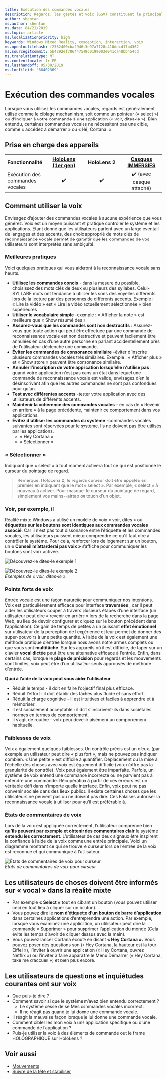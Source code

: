 ```yaml
---
title: Exécution des commandes vocales
description: Regards, les gestes et voix (GGV) constituent le principal moyen d’interaction sur HoloLens. Cet article fournit une assistance détaillée sur la conception de la voix.
author: shentan
ms.author: shentan
ms.date: 04/21/2019
ms.topic: article
ms.localizationpriority: high
keywords: Windows Mixed Reality, conception, interaction, voix
ms.openlocfilehash: f2362400cba2946c3e97a7128c410ddcd17b4362
ms.sourcegitcommit: 5b4292ef786447549c0199003e041ca48bb454cd
ms.translationtype: MT
ms.contentlocale: fr-FR
ms.lasthandoff: 05/30/2019
ms.locfileid: "66402369"
---
```

# <a name="voice-commanding"></a>Exécution des commandes vocales

Lorsque vous utilisez les commandes vocales, regards est généralement utilisé comme le ciblage mechaninism, soit comme un pointeur (« select ») ou d’indiquer à votre commande à une application (« voir, dites-le »). Bien entendu, certaines commandes vocales ne nécessitent pas une cible, comme « accédez à démarrer » ou « Hé, Cortana. »


## <a name="device-support"></a>Prise en charge des appareils

<table>
<tr>
<th>Fonctionnalité</th><th style="width:150px"> <a href="hololens-hardware-details.md">HoloLens (1er gen)</a></th><th style="width:150px">HoloLens 2</th><th style="width:150px"> <a href="immersive-headset-hardware-details.md">Casques IMMERSIFS</a></th>
</tr><tr>
<td>Exécution des commandes vocales</td><td style="text-align: center;"> ✔️</td><td style="text-align: center;"> ✔️</td><td style="text-align: center;"> ✔️ (avec casque attaché)</td>
</tr>
</table>



## <a name="how-to-use-voice"></a>Comment utiliser la voix

Envisagez d’ajouter des commandes vocales à aucune expérience que vous générez. Voix est un moyen puissant et pratique contrôler le système et les applications. Étant donné que les utilisateurs parlent avec un large éventail de langages et des accents, des choix approprié de mots clés de reconnaissance vocale permet de garantir que les commandes de vos utilisateurs sont interprétés sans ambiguïté.

### <a name="best-practices"></a>Meilleures pratiques

Voici quelques pratiques qui vous aideront à la reconnaissance vocale sans heurts.
* **Utilisez les commandes concis** - dans la mesure du possible, choisissez des mots clés de deux ou plusieurs des syllabes. Celui-SYLLABE mots ont tendance à utiliser les sons des voyelles différents lors de la lecture par des personnes de différents accents. Exemple : « Lire la vidéo » est « Lire la vidéo actuellement sélectionnée » bien supérieures
* **Utiliser le vocabulaire simple** -exemple : « Afficher la note » est meilleure que « Show résumé des »
* **Assurez-vous que les commandes sont non destructifs** : Assurez-vous que toute action qui peut être effectuée par une commande de reconnaissance vocale est non destructive et peuvent facilement être annulées en cas d’une autre personne en parlant accidentellement près de l’utilisateur déclenche une commande.
* **Éviter les commandes de consonance similaire** -éviter d’inscrire plusieurs commandes vocales très similaires. Exemple : « Afficher plus » et « Show store » peuvent être consonance similaire.
* **Annuler l’inscription de votre application lorsqu’elle n'utilise pas** : quand votre application n’est pas dans un état dans lequel une commande de reconnaissance vocale est valide, envisagez d’en le désinscrivant afin que les autres commandes ne sont pas confondues pour qu’un.
* **Test avec différentes accents** -tester votre application avec des utilisateurs de différents accents.
* **Maintenir la cohérence des commandes vocales** - en cas de « Revenir en arrière » à la page précédente, maintenir ce comportement dans vos applications.
* **Évitez d’utiliser les commandes du système** -commandes vocales suivantes sont réservées pour le système. Ils ne doivent pas être utilisés par les applications.
   * « Hey Cortana »
   * « Sélectionner »

### <a name="select"></a>« Sélectionner »

Indiquant que « select » à tout moment activera tout ce qui est positionné le curseur du pointage de regard. 

>Remarque: HoloLens 2, le regards curseur doit être appelée en premier en indiquant que le mot « select ». Par exemple, « select » à nouveau à activer. Pour masquer le curseur du pointage de regard, simplement vos mains--airtap ou touch d’un objet. 

### <a name="see-it-say-it"></a>Voir, par exemple, il

Réalité mixte Windows a utilisé un modèle de voix « voir, dites » où **étiquettes sur les boutons sont identiques aux commandes vocales associé**. Car il n’est pas tout dissonance entre l’étiquette et les commandes vocales, les utilisateurs puissent mieux comprendre ce qu’il faut dire à contrôler le système. Pour cela, renforcer lors de logement sur un bouton, un **« Conseil m’attarderai pas voix »** s’affiche pour communiquer les boutons sont voix activée.


![Découvrez-le dites-le exemple 1](images/voice-seeitsayit1-640px.jpg)

![Découvrez-le dites-le exemple 2](images/voice-seeitsayit2-640px.jpg)<br>
*Exemples de « voir, dites-le »*

### <a name="voices-strengths"></a>Points forts de voix

Entrée vocale est une façon naturelle pour communiquer nos intentions. Voix est particulièrement efficace pour interface **traversées** , car il peut aider les utilisateurs couper à travers plusieurs étapes d’une interface (un utilisateur peut dire « revenir en arrière » lors de la recherche dans la page Web, au lieu de devoir configurer et cliquez sur le bouton précédent dans l’application). Ce gain de temps de petites a un puissant **effet émotionnel** sur utilisateur de la perception de l’expérience et leur permet de donner des super-pouvoirs à une petite quantité. À l’aide de la voix est également une méthode pratique d’entrée lorsque nous avons notre armes complets ou que vous sont **multitâche**. Sur les appareils où il est difficile, de taper sur un clavier **vocal dictée** peut être une alternative efficace à l’entrée. Enfin, dans certains cas, lorsque le **plage de précision** pour regards et les mouvements sont limités, voix peut être d’un utilisateur seuls approuvés de méthode d’entrée.

**Quoi à l’aide de la voix peut vous aider l’utilisateur**
* Réduit le temps - il doit en faire l’objectif final plus efficace.
* Réduit l’effort : il doit établir des tâches plus fluide et sans effort.
* Réduit la charge cognitive - il est intuitives et faciles à apprendre et à mémoriser.
* Il est socialement acceptable : il doit s’inscrivent-ils dans sociétales normes en termes de comportement.
* Il s’agit de routine - voix peut devenir aisément un comportement habituelle.

### <a name="voices-weaknesses"></a>Faiblesses de voix

Voix a également quelques faiblesses. Un contrôle précis est un d’eux. (par exemple un utilisateur peut dire « plus fort », mais ne pouvez pas indiquer combien. « Une petite » est difficile à quantifier. Déplacement ou la mise à l’échelle des choses avec voix est également difficile (voix n’offre pas la granularité de contrôle). Voix peut également être imparfaite. Parfois, un système de voix entend une commande incorrecte ou ne parvient pas à entendre une commande. Récupération à partir de ces erreurs est un véritable défi dans n’importe quelle interface. Enfin, voix peut ne pas convenir sociale dans des lieux publics. Il existe certaines choses que les utilisateurs ne peuvent pas ou ne doivent pas dire. Ces Falaises autoriser la reconnaissance vocale à utiliser pour qu’il est préférable à.

### <a name="voice-feedback-states"></a>États de commentaires de voix

Lors de la voix est appliquée correctement, l’utilisateur comprenne bien **qu’ils peuvent par exemple et obtenir des commentaires clair** le système **entendu les correctement**. L’utilisateur de ces deux signaux être inspirent la confiance à l’aide de la voix comme une entrée principale. Voici un diagramme montrant ce qui se trouve le curseur lors de l’entrée de la voix est reconnue et qui communique à l’utilisateur.

![États de commentaires de voix pour curseur](images/voicefeedbackstates.png)<br>
*États de commentaires de voix pour curseur*

## <a name="top-things-users-should-know-about-speech-in-mixed-reality"></a>Les utilisateurs de choses doivent être informés sur « vocal » dans la réalité mixte
* Par exemple **« Select »** tout en ciblant un bouton (vous pouvez utiliser ceci en tout lieu à cliquer sur un bouton).
* Vous pouvez dire le **nom d’étiquette d’un bouton de barre d’application** dans certaines applications d’entreprendre une action. Par exemple, lorsque vous examinez une application, un utilisateur peut dire la commande « Supprimer » pour supprimer l’application du monde (Cela évite les temps d’avoir de cliquer dessus avec la main).
* Vous pouvez lancer Cortana écoute en disant **« Hey Cortana ».** Vous pouvez poser des questions son (« Hey Cortana, la hauteur est la tour Eiffel »), l’inviter à ouvrir une application (« Hey Cortana, ouvrez Netflix ») ou l’inviter à faire apparaître le Menu Démarrer (« Hey Cortana, take me d’accueil ») et bien plus encore.

## <a name="common-questions-and-concerns-users-have-about-voice"></a>Les utilisateurs de questions et inquiétudes courantes ont sur voix
* Que puis-je dire ?
* Comment savoir si que le système m’avez bien entendu correctement ?
   * Le système cesse de se Mes commandes vocales incorrect.
   * Il ne réagit pas quand je lui donne une commande vocale.
* Il réagit la mauvaise façon lorsque je lui donne une commande vocale.
* Comment cibler les mon voix à une application spécifique ou d’une commande de l’application ?
* Puis-je utiliser la voix à des éléments de commande out le frame HOLOGRAPHIQUE sur HoloLens ?

## <a name="see-also"></a>Voir aussi
* [Mouvements](gestures.md)
* [Suivre de la tête et stabiliser](gaze-and-dwell.md)
